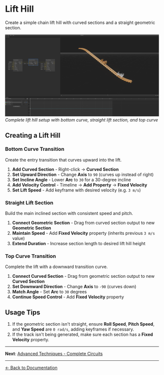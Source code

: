 # Lift Hill

Create a simple chain lift hill with curved sections and a straight geometric section.

![Lift Hill Node Setup](../images/lift-hill.png)
_Complete lift hill setup with bottom curve, straight lift section, and top curve_

## Creating a Lift Hill

### Bottom Curve Transition

Create the entry transition that curves upward into the lift.

1. **Add Curved Section** - Right-click → **Curved Section**
2. **Set Upward Direction** - Change **Axis** to `90` (curves up instead of right)
3. **Set Incline Angle** - Lower **Arc** to `30` for a 30-degree incline
4. **Add Velocity Control** - Timeline → **Add Property** → **Fixed Velocity**
5. **Set Lift Speed** - Add keyframe with desired velocity (e.g. `3 m/s`)

### Straight Lift Section

Build the main inclined section with consistent speed and pitch.

1. **Connect Geometric Section** - Drag from curved section output to new **Geometric Section**
2. **Maintain Speed** - Add **Fixed Velocity** property (inherits previous `3 m/s` value)
3. **Extend Duration** - Increase section length to desired lift hill height

### Top Curve Transition

Complete the lift with a downward transition curve.

1. **Connect Curved Section** - Drag from geometric section output to new **Curved Section**
2. **Set Downward Direction** - Change **Axis** to `-90` (curves down)
3. **Match Angle** - Set **Arc** to `30` degrees
4. **Continue Speed Control** - Add **Fixed Velocity** property

## Usage Tips

1. If the geometric section isn't straight, ensure **Roll Speed**, **Pitch Speed**, and **Yaw Speed** are `0 rad/s`, adding keyframes if necessary.
2. If the track isn't being generated, make sure each section has a **Fixed Velocity** property.

---

**Next**: [Advanced Techniques - Complete Circuits](complete-circuits.md)

---

[← Back to Documentation](../)
